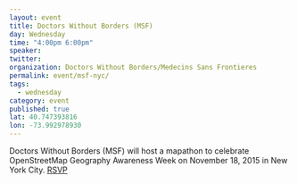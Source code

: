 ```yaml
---
layout: event
title: Doctors Without Borders (MSF)
day: Wednesday
time: "4:00pm 6:00pm"
speaker: 
twitter: 
organization: Doctors Without Borders/Medecins Sans Frontieres 
permalink: event/msf-nyc/
tags: 
  - wednesday
category: event
published: true
lat: 40.747393816
lon: -73.992978930
---
```


Doctors Without Borders (MSF) will host a mapathon to celebrate OpenStreetMap Geography Awareness Week on November 18, 2015 in New York City. [RSVP](https://www.eventbrite.com/e/missing-maps-event-registration-19388364119)
